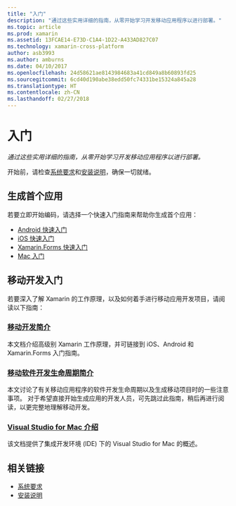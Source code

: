 ```yaml
---
title: "入门"
description: "通过这些实用详细的指南，从零开始学习开发移动应用程序以进行部署。"
ms.topic: article
ms.prod: xamarin
ms.assetid: 13FCAE14-E73D-C1A4-1D22-A433AD827C07
ms.technology: xamarin-cross-platform
author: asb3993
ms.author: amburns
ms.date: 04/10/2017
ms.openlocfilehash: 24d58621ae8143984683a41cd849a8b60893fd25
ms.sourcegitcommit: 6cd40d190abe38edd50fc74331be15324a845a28
ms.translationtype: HT
ms.contentlocale: zh-CN
ms.lasthandoff: 02/27/2018
---
```

# <a name="getting-started"></a>入门

_通过这些实用详细的指南，从零开始学习开发移动应用程序以进行部署。_

开始前，请检查[系统要求](requirements.md)和[安装说明](installation/index.md)，确保一切就绪。

## <a name="build-your-first-app"></a>生成首个应用

若要立即开始编码，请选择一个快速入门指南来帮助你生成首个应用：

* [Android 快速入门](~/android/get-started/hello-android/hello-android-quickstart.md)
* [iOS 快速入门](~/ios/get-started/hello-ios/hello-ios-quickstart.md)
* [Xamarin.Forms 快速入门](~/xamarin-forms/get-started/hello-xamarin-forms/quickstart.md)
* [Mac 入门](~/mac/get-started/hello-mac.md)

## <a name="getting-started-with-mobile-development"></a>移动开发入门

若要深入了解 Xamarin 的工作原理，以及如何着手进行移动应用开发项目，请阅读以下指南：

###  <a name="introduction-to-mobile-developmentcross-platformget-startedintroduction-to-mobile-developmentmd"></a>[移动开发简介](~/cross-platform/get-started/introduction-to-mobile-development.md)

本文档介绍高级别 Xamarin 工作原理，并可链接到 iOS、Android 和 Xamarin.Forms 入门指南。

###  <a name="introduction-to-the-mobile-software-development-lifecyclecross-platformget-startedintroduction-to-mobile-sdlcmd"></a>[移动软件开发生命周期简介](~/cross-platform/get-started/introduction-to-mobile-sdlc.md)

本文讨论了有关移动应用程序的软件开发生命周期以及生成移动项目时的一些注意事项。 对于希望直接开始生成应用的开发人员，可先跳过此指南，稍后再进行阅读，以更完整地理解移动开发。

###  <a name="introducing-visual-studio-for-machttpsdocsmicrosoftcomvisualstudiomac"></a>[Visual Studio for Mac 介绍](https://docs.microsoft.com/visualstudio/mac/)

该文档提供了集成开发环境 (IDE) 下的 Visual Studio for Mac 的概述。


## <a name="related-links"></a>相关链接

- [系统要求](requirements.md)
- [安装说明](~/cross-platform/get-started/installation/index.md)
